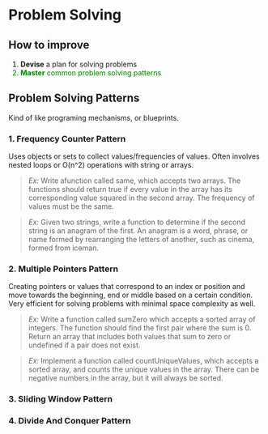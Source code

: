 # Problem Solving

## How to improve

<ol>
  <li><strong>Devise</strong> a plan for solving problems</li>
  <li style="color: green;"><strong>Master</strong> common problem solving patterns</li>
</ol>

## Problem Solving Patterns

Kind of like programing mechanisms, or blueprints.

### 1. Frequency Counter Pattern

Uses objects or sets to collect values/frequencies of values. Often involves nested loops or O(n^2) operations with string or arrays.

> _Ex:_ Write afunction called same, which accepts two arrays. The functions should return true if every value in the array has its corresponding value squared in the second array. The frequency of values must be the same.

> _Ex:_ Given two strings, write a function to determine if the second string is an anagram of the first. An anagram is a word, phrase, or name formed by rearranging the letters of another, such as cinema, formed from iceman.

### 2. Multiple Pointers Pattern

Creating pointers or values that correspond to an index or position and move towards the beginning, end or middle based on a certain condition. Very efficient for solving problems with minimal space complexity as well.

> _Ex:_ Write a function called sumZero which accepts a sorted array of integers. The function should find the first pair where the sum is 0. Return an array that includes both values that sum to zero or undefined if a pair does not exist.

> _Ex:_ Implement a function called countUniqueValues, which accepts a sorted array, and counts the unique values in the array. There can be negative numbers in the array, but it will always be sorted.

### 3. Sliding Window Pattern

### 4. Divide And Conquer Pattern
